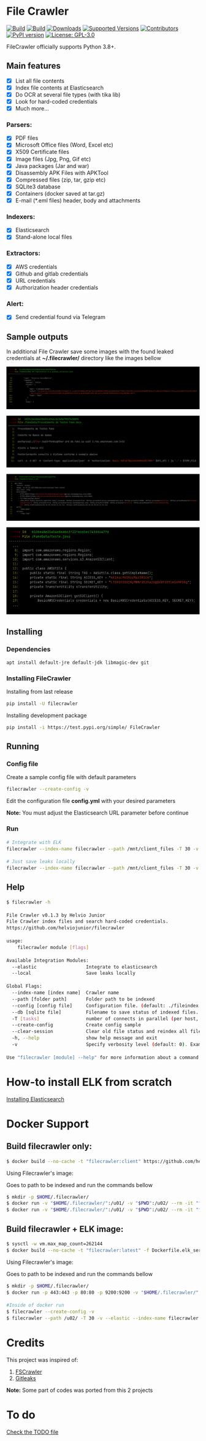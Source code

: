 # File Crawler

[![Build](https://github.com/helviojunior/filecrawler/actions/workflows/build_and_publish.yml/badge.svg)](https://github.com/helviojunior/filecrawler/actions/workflows/build_and_publish.yml)
[![Build](https://github.com/helviojunior/filecrawler/actions/workflows/build_and_test.yml/badge.svg)](https://github.com/helviojunior/filecrawler/actions/workflows/build_and_test.yml)
[![Downloads](https://pepy.tech/badge/filecrawler/month)](https://pepy.tech/project/filecrawler)
[![Supported Versions](https://img.shields.io/pypi/pyversions/filecrawler.svg)](https://pypi.org/project/filecrawler)
[![Contributors](https://img.shields.io/github/contributors/helviojunior/filecrawler.svg)](https://github.com/helviojunior/filecrawler/graphs/contributors)
[![PyPI version](https://img.shields.io/pypi/v/filecrawler.svg)](https://pypi.org/project/filecrawler/)
[![License: GPL-3.0](https://img.shields.io/pypi/l/filecrawler.svg)](https://github.com/helviojunior/filecrawler/blob/main/LICENSE)

FileCrawler officially supports Python 3.8+.

## Main features

* [x] List all file contents
* [x] Index file contents at Elasticsearch
* [x] Do OCR at several file types (with tika lib)
* [x] Look for hard-coded credentials
* [x] Much more...

### Parsers:
* [x] PDF files
* [X] Microsoft Office files (Word, Excel etc)
* [X] X509 Certificate files
* [X] Image files (Jpg, Png, Gif etc)
* [X] Java packages (Jar and war)
* [X] Disassembly APK Files with APKTool
* [X] Compressed files (zip, tar, gzip etc)
* [X] SQLite3 database
* [X] Containers (docker saved at tar.gz)
* [X] E-mail (*.eml files) header, body and attachments

### Indexers:
* [x] Elasticsearch
* [x] Stand-alone local files

### Extractors:
* [X] AWS credentials
* [X] Github and gitlab credentials
* [X] URL credentials
* [X] Authorization header credentials

### Alert:
* [x] Send credential found via Telegram

## Sample outputs

In additional File Crawler save some images with the found leaked credentials at **~/.filecrawler/** directory like the images bellow

![Example 001](https://raw.githubusercontent.com/helviojunior/filecrawler/main/images/example_001.png)

![Example 002](https://raw.githubusercontent.com/helviojunior/filecrawler/main/images/example_002.png)

![Example 003](https://raw.githubusercontent.com/helviojunior/filecrawler/main/images/example_003.png)

![Example 004](https://raw.githubusercontent.com/helviojunior/filecrawler/main/images/example_004.png)

## Installing

### Dependencies

```bash
apt install default-jre default-jdk libmagic-dev git
```

### Installing FileCrawler

Installing from last release

```bash
pip install -U filecrawler
```

Installing development package

```bash
pip install -i https://test.pypi.org/simple/ FileCrawler
```

## Running

### Config file

Create a sample config file with default parameters

```bash
filecrawler --create-config -v
```

Edit the configuration file **config.yml** with your desired parameters

**Note:** You must adjust the Elasticsearch URL parameter before continue

### Run

```bash
# Integrate with ELK
filecrawler --index-name filecrawler --path /mnt/client_files -T 30 -v --elastic

# Just save leaks locally
filecrawler --index-name filecrawler --path /mnt/client_files -T 30 -v --local -o /home/out_test
```

## Help

```bash
$ filecrawler -h

File Crawler v0.1.3 by Helvio Junior
File Crawler index files and search hard-coded credentials.
https://github.com/helviojunior/filecrawler
    
usage: 
    filecrawler module [flags]

Available Integration Modules:
  --elastic                  Integrate to elasticsearch
  --local                    Save leaks locally

Global Flags:
  --index-name [index name]  Crawler name
  --path [folder path]       Folder path to be indexed
  --config [config file]     Configuration file. (default: ./fileindex.yml)
  --db [sqlite file]         Filename to save status of indexed files. (default: ~/.filecrawler/{index_name}/indexer.db)
  -T [tasks]                 number of connects in parallel (per host, default: 16)
  --create-config            Create config sample
  --clear-session            Clear old file status and reindex all files
  -h, --help                 show help message and exit
  -v                         Specify verbosity level (default: 0). Example: -v, -vv, -vvv

Use "filecrawler [module] --help" for more information about a command.

```

# How-to install ELK from scratch

[Installing Elasticsearch](https://github.com/helviojunior/filecrawler/blob/main/INSTALL_ELK.md)

# Docker Support

## Build filecrawler only:

```bash
$ docker build --no-cache -t "filecrawler:client" https://github.com/helviojunior/filecrawler.git#main
```

Using Filecrawler's image:

Goes to path to be indexed and run the commands bellow

```bash
$ mkdir -p $HOME/.filecrawler/
$ docker run -v "$HOME/.filecrawler/":/u01/ -v "$PWD":/u02/ --rm -it "filecrawler:client" --create-config -v
$ docker run -v "$HOME/.filecrawler/":/u01/ -v "$PWD":/u02/ --rm -it "filecrawler:client" --path /u02/ -T 30 -v --elastic --index-name filecrawler
```


## Build filecrawler + ELK image:

```bash
$ sysctl -w vm.max_map_count=262144
$ docker build --no-cache -t "filecrawler:latest" -f Dockerfile.elk_server https://github.com/helviojunior/filecrawler.git#main
```

Using Filecrawler's image:

Goes to path to be indexed and run the commands bellow

```bash
$ mkdir -p $HOME/.filecrawler/
$ docker run -p 443:443 -p 80:80 -p 9200:9200 -v "$HOME/.filecrawler/":/u01/ -v "$PWD":/u02/ --rm -it "filecrawler:latest"

#Inside of docker run
$ filecrawler --create-config -v
$ filecrawler --path /u02/ -T 30 -v --elastic --index-name filecrawler 
```



# Credits

This project was inspired of:

1. [FSCrawler](https://fscrawler.readthedocs.io/)
2. [Gitleaks](https://gitleaks.io/)

**Note:** Some part of codes was ported from this 2 projects

# To do

[Check the TODO file](https://github.com/helviojunior/filecrawler/blob/main/TODO.md)